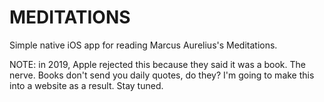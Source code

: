 # MEDITATIONS 

Simple native iOS app for reading Marcus Aurelius's Meditations.

NOTE: in 2019, Apple rejected this because they said it was a book. The nerve. Books don't send you daily quotes, do they? I'm going to make this into a website as a result. Stay tuned. 
